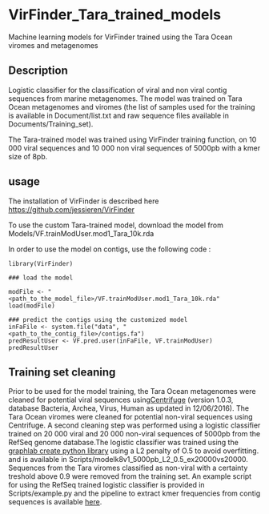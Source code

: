 # VirFinder_Tara_trained_models
Machine learning models for VirFinder trained using the Tara Ocean viromes and metagenomes

## Description
Logistic classifier for the classification of viral and non viral contig sequences from marine metagenomes. The model was trained on Tara Ocean metagenomes and viromes (the list of samples used for the training is available in Document/list.txt and raw sequence files available in Documents/Training_set). 

The Tara-trained model was trained using VirFinder training function, on 10 000 viral sequences and 10 000 non viral sequences of 5000pb with a kmer size of 8pb.

## usage
The installation of VirFinder is described here https://github.com/jessieren/VirFinder

To use the custom Tara-trained model, download the model from Models/VF.trainModUser.mod1_Tara_10k.rda 

In order to use the model on contigs, use the following code :

```
library(VirFinder)

### load the model

modFile <- "<path_to_the_model_file>/VF.trainModUser.mod1_Tara_10k.rda"
load(modFile)

### predict the contigs using the customized model
inFaFile <- system.file("data", "<path_to_the_contig_file>/contigs.fa")
predResultUser <- VF.pred.user(inFaFile, VF.trainModUser)
predResultUser
```

## Training set cleaning

Prior to be used for the model training, the Tara Ocean metagenomes were cleaned for potential viral sequences using[Centrifuge](https://github.com/infphilo/centrifuge/releases/tag/v1.0.3) (version 1.0.3, database Bacteria, Archea, Virus, Human as updated in 12/06/2016).
The Tara Ocean viromes were cleaned for potential non-viral sequences using Centrifuge. A second cleaning step was performed using a logistic classifier trained on 20 000 viral and 20 000 non-viral sequences of 5000pb from the RefSeq genome database.The logistic classifier was trained using the [graphlab create python library](https://turi.com/download/install-graphlab-create.html) using a L2 penalty of O.5 to avoid overfitting. and is available in Scripts/modelk8v1_5000pb_L2_0.5_ex20000vs20000. Sequences from the Tara viromes classified as non-viral with a certainty treshold above 0.9 were removed from the training set.
An example script for using the RefSeq trained logistic classifier is provided in Scripts/example.py and the pipeline to extract kmer frequencies from contig sequences is available [here](https://github.com/aponsero/kmer_frequency_python).
